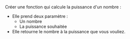 Créer une fonction qui calcule la puissance d'un nombre :
* Elle prend deux paramètre :
  * Un nombre
  * La puissance souhaitée
* Elle retourne le nombre à la puissance que vous vouliez.
